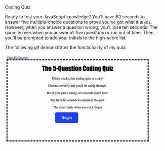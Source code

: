 Coding Quiz

Ready to test your JavaScript knowledge? You'll have 60 seconds to answer five multiple-choice questions to prove you've got what it takes. However, when you answer a quesiton wrong, you'll lose ten seconds! The game is over when you answer all five quesitons or run out of time. Then, you'll be prompted to add your initials to the high-score list.


The following gif demonstrates the functionality of my quiz: 

![code quiz](./Assets/code_quiz.gif)

